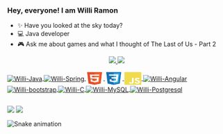 ### Hey, everyone! I am Willi Ramon



- ✨ Have you looked at the sky today?
- 💻 Java developer
- 🎮 Ask me about games and what I thought of The Last of Us - Part 2

<div align="center">
  <a href="https://github.com/WilliRamon">
  <img height="160em" src="https://github-readme-stats.vercel.app/api?username=WilliRamon&show_icons=true&theme=radical&include_all_commits=true&count_private=true"/>
  <img height="160em" src="https://github-readme-stats.vercel.app/api/top-langs/?username=WilliRamon&layout=compact&langs_count=7&theme=radical"/>
</div>
  
  <div style="display: inline_block"><br>
    <img tittle="Java" align="center" alt="Willi-Java" height="30" width="40" src="https://cdn.jsdelivr.net/gh/devicons/devicon/icons/java/java-original-wordmark.svg" />
    <img align="center" alt="Willi-Spring" height="30" width="40" src="https://cdn.jsdelivr.net/gh/devicons/devicon/icons/spring/spring-original.svg" />
    <img align="center" alt="Willi-HTML" height="30" width="40" src="https://raw.githubusercontent.com/devicons/devicon/master/icons/html5/html5-original.svg">
    <img align="center" alt="Willi-CSS" height="30" width="40" src="https://raw.githubusercontent.com/devicons/devicon/master/icons/css3/css3-original.svg">
    <img align="center" alt="Willi-Js" height="30" width="40" src="https://raw.githubusercontent.com/devicons/devicon/master/icons/javascript/javascript-plain.svg">
    <img align="center" alt="Willi-Angular" height="30" width="40" src="https://cdn.jsdelivr.net/gh/devicons/devicon/icons/angularjs/angularjs-original.svg" />
    <img align="center" alt="Willi-bootstrap" height="30" width="40" src="https://cdn.jsdelivr.net/gh/devicons/devicon/icons/bootstrap/bootstrap-original.svg" />
    <img align="center" alt="Willi-C" height="30" width="40" src="https://cdn.jsdelivr.net/gh/devicons/devicon/icons/c/c-original.svg" />
    <img align="center" alt="Willi-MySQL" height="30" width="40" src="https://cdn.jsdelivr.net/gh/devicons/devicon/icons/mysql/mysql-original.svg" />
    <img align="center" alt="Willi-Postgresql" height="30" width="40" src="https://cdn.jsdelivr.net/gh/devicons/devicon/icons/postgresql/postgresql-original.svg" />
  
  
</div>
  
  ##
  
<div>
  
  <a href="https://www.instagram.com/williramon/" target="_blank" rel="external"><img src="https://img.shields.io/badge/-Instagram-%23E4405F?style=for-the-badge&logo=instagram&logoColor=white" target="_blank"></a>
  <a href="https://www.linkedin.com/in/willi-sabino/" target="_blank" rel="external"><img src="https://img.shields.io/badge/-LinkedIn-%230077B5?style=for-the-badge&logo=linkedin&logoColor=white" target="_blank"></a> 
  
  ![Snake animation](https://github.com/WilliRamon/WilliRamon/blob/output/github-contribution-grid-snake.svg)
  <!--[![readme](https://github-readme-stats.vercel.app/api/pin/?username=WilliRamon&repo=WilliRamon&theme=react)](https://github.com/WilliRamon/WilliRamon)
  -->
</div>
